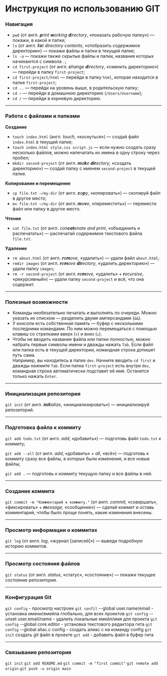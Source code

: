 # Инструкция по использованию GIT

### Навигация
- `pwd` (от англ. _**p**rint **w**orking **d**irectory_, «показать рабочую папку») — покажи, в какой я папке;
- `ls` (от англ. _**l**i**s**t directory contents_, «отобразить содержимое директории») — покажи файлы и папки в текущей папке;
- `ls -a` — покажи также скрытые файлы и папки, названия которых начинаются с символа `.`;
- `cd first-project` (от англ. _**c**hange **d**irectory_, «сменить директорию») — перейди в папку `first-project`;
- `cd first-project/html` — перейди в папку `html`, которая находится в папке `first-project`;
- `cd ..` — перейди на уровень выше, в родительскую папку;
- `cd ~` — перейди в домашнюю директорию (`/Users/Username`);
- `cd /` — перейди в корневую директорию.
-----
### Работа с файлами и папками

**Создание**

- `touch index.html` (англ. _touch,_ «коснуться») — создай файл `index.html` в текущей папке;
- `touch index.html style.css script.js` — если нужно создать сразу несколько файлов, можно напечатать их имена в одну строку через пробел;
- `mkdir second-project` (от англ. _**m**a**k**e **dir**ectory_, «создать директорию») — создай папку с именем `second-project` в текущей папке.

**Копирование и перемещение**

- `cp file.txt ~/my-dir` (от англ. _**c**o**p**y_, «копировать») — скопируй файл в другое место;
- `mv file.txt ~/my-dir` (от англ. _**m**o**v**e_, «переместить») — перемести файл или папку в другое место.

**Чтение**

- `cat file.txt` (от англ. _con**cat**enate and print_, «объединить и распечатать») — распечатай содержимое текстового файла `file.txt`.

**Удаление**

- `rm about.html` (от англ. _**r**e**m**ove_, «удалить») — удали файл `about.html`;
- `rmdir images` (от англ. _**r**e**m**ove **dir**ectory_, «удалить директорию») — удали папку `images`;
- `rm -r second-project` (от англ. _**r**e**m**ove,_ «удалить» + _**r**ecursive_, «рекурсивный») — удали папку `second-project` и всё, что она содержит.
----
### Полезные возможности

- Команды необязательно печатать и выполнять по очереди. Можно указать их списком — разделить двумя амперсандами (`&&`).
- У консоли есть собственная память — буфер с несколькими последними командами. По ним можно перемещаться с помощью клавиш со стрелками вверх (**`↑`**) и вниз (**`↓`**).
- Чтобы не вводить название файла или папки полностью, можно набрать первые символы имени и дважды нажать `Tab`. Если файл или папка есть в текущей директории, командная строка допишет путь сама.  
    Например, вы находитесь в папке `dev`. Начните вводить `cd first` и дважды нажмите `Tab`. Если папка `first-project` есть внутри `dev`, командная строка автоматически подставит её имя. Останется только нажать `Enter`.
----
### Инициализация репозитория

`git init` (от англ. _**init**ialize_, «инициализировать») — инициализируй репозиторий.

----

### Подготовка файла к коммиту

`git add todo.txt` (от англ. _add_, «добавить») — подготовь файл `todo.txt` к коммиту;

`git add --all` (от англ. _add_, «добавить» + _all_, «всё») — подготовь к коммиту сразу все файлы, в которых были изменения, и все новые файлы;

`git add .` — подготовь к коммиту текущую папку и все файлы в ней.

----

### Создание коммита

`git commit -m "Комментарий к коммиту."` (от англ. _commit,_ «совершать», «фиксировать» + _**m**essage,_ «сообщение») — сделай коммит и оставь комментарий, чтобы было проще понять, какие изменения внесены.

----
### Просмотр информации о коммитах

`git log` (от англ. _log_, «журнал [записей]») — выведи подробную историю коммитов.

----
### Просмотр состояния файлов

`git status` (от англ. _status_, «статус», «состояние») — покажи текущее состояние репозитория.

----
### Конфигурация Git
`git config` - просмотр настроек
`git confil` --global user.name/email - установка имени/емейла глобально, для всех проектов
`git config` --unset user.email/name - удалить локальные емейл/имя для проекта
`git config` --global core.editor - установка текстового редактора гита
`git config` --global aliac.c config - создать алиас c на команду config
`git init` создать git файл в проекте
`git add` - добавить файл в буфер гита 

-----
### Связывание репозитория
`git init`
`git add README.md`
`git commit -m "first commit"`
`git remote add origin`
`git push -u origin main`